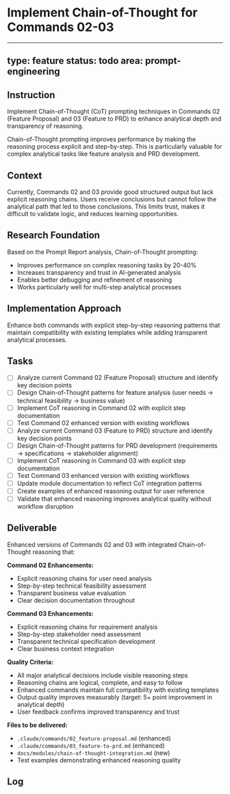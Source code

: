 # Implement Chain-of-Thought for Commands 02-03

---
type: feature
status: todo
area: prompt-engineering
---


## Instruction
Implement Chain-of-Thought (CoT) prompting techniques in Commands 02 (Feature Proposal) and 03 (Feature to PRD) to enhance analytical depth and transparency of reasoning.

Chain-of-Thought prompting improves performance by making the reasoning process explicit and step-by-step. This is particularly valuable for complex analytical tasks like feature analysis and PRD development.

## Context
Currently, Commands 02 and 03 provide good structured output but lack explicit reasoning chains. Users receive conclusions but cannot follow the analytical path that led to those conclusions. This limits trust, makes it difficult to validate logic, and reduces learning opportunities.

## Research Foundation
Based on the Prompt Report analysis, Chain-of-Thought prompting:
- Improves performance on complex reasoning tasks by 20-40%
- Increases transparency and trust in AI-generated analysis
- Enables better debugging and refinement of reasoning
- Works particularly well for multi-step analytical processes

## Implementation Approach
Enhance both commands with explicit step-by-step reasoning patterns that maintain compatibility with existing templates while adding transparent analytical processes.

## Tasks
- [ ] Analyze current Command 02 (Feature Proposal) structure and identify key decision points
- [ ] Design Chain-of-Thought patterns for feature analysis (user needs → technical feasibility → business value)
- [ ] Implement CoT reasoning in Command 02 with explicit step documentation
- [ ] Test Command 02 enhanced version with existing workflows
- [ ] Analyze current Command 03 (Feature to PRD) structure and identify key decision points
- [ ] Design Chain-of-Thought patterns for PRD development (requirements → specifications → stakeholder alignment)
- [ ] Implement CoT reasoning in Command 03 with explicit step documentation
- [ ] Test Command 03 enhanced version with existing workflows
- [ ] Update module documentation to reflect CoT integration patterns
- [ ] Create examples of enhanced reasoning output for user reference
- [ ] Validate that enhanced reasoning improves analytical quality without workflow disruption

## Deliverable
Enhanced versions of Commands 02 and 03 with integrated Chain-of-Thought reasoning that:

**Command 02 Enhancements:**
- Explicit reasoning chains for user need analysis
- Step-by-step technical feasibility assessment
- Transparent business value evaluation
- Clear decision documentation throughout

**Command 03 Enhancements:**
- Explicit reasoning chains for requirement analysis
- Step-by-step stakeholder need assessment
- Transparent technical specification development
- Clear business context integration

**Quality Criteria:**
- All major analytical decisions include visible reasoning steps
- Reasoning chains are logical, complete, and easy to follow
- Enhanced commands maintain full compatibility with existing templates
- Output quality improves measurably (target: 5+ point improvement in analytical depth)
- User feedback confirms improved transparency and trust

**Files to be delivered:**
- `.claude/commands/02_feature-proposal.md` (enhanced)
- `.claude/commands/03_feature-to-prd.md` (enhanced)
- `docs/modules/chain-of-thought-integration.md` (new)
- Test examples demonstrating enhanced reasoning quality

## Log
